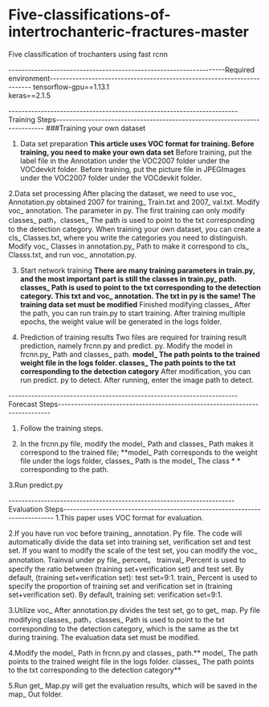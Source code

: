 # Five-classifications-of-intertrochanteric-fractures-master
Five classification of trochanters using fast rcnn

-------------------------------------------------------------------Required environment------------------------------------------------------------------------
tensorflow-gpu==1.13.1  
keras==2.1.5  

-----------------------------------------------------------------------Training Steps--------------------------------------------------------------------------
###Training your own dataset
1. Data set preparation
**This article uses VOC format for training. Before training, you need to make your own data set**
Before training, put the label file in the Annotation under the VOC2007 folder under the VOCdevkit folder.
Before training, put the picture file in JPEGImages under the VOC2007 folder under the VOCdevkit folder.

2.Data set processing
After placing the dataset, we need to use voc_ Annotation.py obtained 2007 for training_ Train.txt and 2007_ val.txt.
Modify voc_ annotation. The parameter in py. The first training can only modify classes_ path，classes_ The path is used to point to the txt corresponding to the detection category.
When training your own dataset, you can create a cls_ Classes.txt, where you write the categories you need to distinguish.
Modify voc_ Classes in annotation.py_ Path to make it correspond to cls_ Classs.txt, and run voc_ annotation.py.

3. Start network training
**There are many training parameters in train.py, and the most important part is still the classes in train.py_ path.**
**classes_ Path is used to point to the txt corresponding to the detection category. This txt and voc_ annotation. The txt in py is the same! The training data set must be modified**
Finished modifying classes_ After the path, you can run train.py to start training. After training multiple epochs, the weight value will be generated in the logs folder.

4. Prediction of training results
Two files are required for training result prediction, namely frcnn.py and predict. py. Modify the model in frcnn.py_ Path and classes_ path.
**model_ The path points to the trained weight file in the logs folder. classes_ The path points to the txt corresponding to the detection category**
After modification, you can run predict. py to detect. After running, enter the image path to detect.

-----------------------------------------------------------------------Forecast Steps---------------------------------------------------------------------------
1. Follow the training steps.

2. In the frcnn.py file, modify the model_ Path and classes_ Path makes it correspond to the trained file;
**model_ Path corresponds to the weight file under the logs folder, classes_ Path is the model_ The class * * corresponding to the path.

3.Run predict.py

----------------------------------------------------------------------Evaluation Steps---------------------------------------------------------------------------
1.This paper uses VOC format for evaluation.

2.If you have run voc before training_ annotation. Py file. The code will automatically divide the data set into training set, verification set and test set. If you want to modify the scale of the test set, you can modify the voc_ annotation. Trainval under py file_ percent。 trainval_ Percent is used to specify the ratio between (training set+verification set) and test set. By default, (training set+verification set): test set=9:1. train_ Percent is used to specify the proportion of training set and verification set in (training set+verification set). By default, training set: verification set=9:1.

3.Utilize voc_ After annotation.py divides the test set, go to get_ map. Py file modifying classes_ path，classes_ Path is used to point to the txt corresponding to the detection category, which is the same as the txt during training. The evaluation data set must be modified.

4.Modify the model_ Path in frcnn.py and classes_ path.** model_ The path points to the trained weight file in the logs folder. classes_ The path points to the txt corresponding to the detection category**

5.Run get_ Map.py will get the evaluation results, which will be saved in the map_ Out folder.
